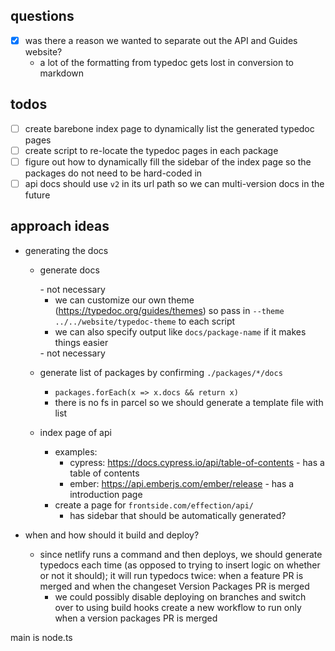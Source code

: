 ## questions
- [x] was there a reason we wanted to separate out the API and Guides website?
  - a lot of the formatting from typedoc gets lost in conversion to markdown

## todos
- [ ] create barebone index page to dynamically list the generated typedoc pages
- [ ] create script to re-locate the typedoc pages in each package
- [ ] figure out how to dynamically fill the sidebar of the index page so the packages do not need to be hard-coded in
- [ ] api docs should use `v2` in its url path so we can multi-version docs in the future

## approach ideas
- generating the docs
  - generate docs
    <!-- - we run typedoc in each package and move each directory into the website directory --> - not necessary
      - we can customize our own theme (https://typedoc.org/guides/themes) so pass in `--theme ../../website/typedoc-theme` to each script
      - we can also specify output like `docs/package-name` if it makes things easier
    <!-- - move all of the generated docs `packages/*/docs/*/` to `website/docs/v2/*` --> - not necessary
  - generate list of packages by confirming `./packages/*/docs`
    - `packages.forEach(x => x.docs && return x)`
    - there is no fs in parcel so we should generate a template file with list

  - index page of api
    - examples:
      - cypress: https://docs.cypress.io/api/table-of-contents - has a table of contents
      - ember: https://api.emberjs.com/ember/release - has a introduction page
    - create a page for `frontside.com/effection/api/`
      - has sidebar that should be automatically generated?

- when and how should it build and deploy?
  - since netlify runs a command and then deploys, we should generate typedocs each time (as opposed to trying to insert logic on whether or not it should); it will run typedocs twice: when a feature PR is merged and when the changeset Version Packages PR is merged
    - we could possibly disable deploying on branches and switch over to using build hooks create a new workflow to run only when a version packages PR is merged



main is node.ts